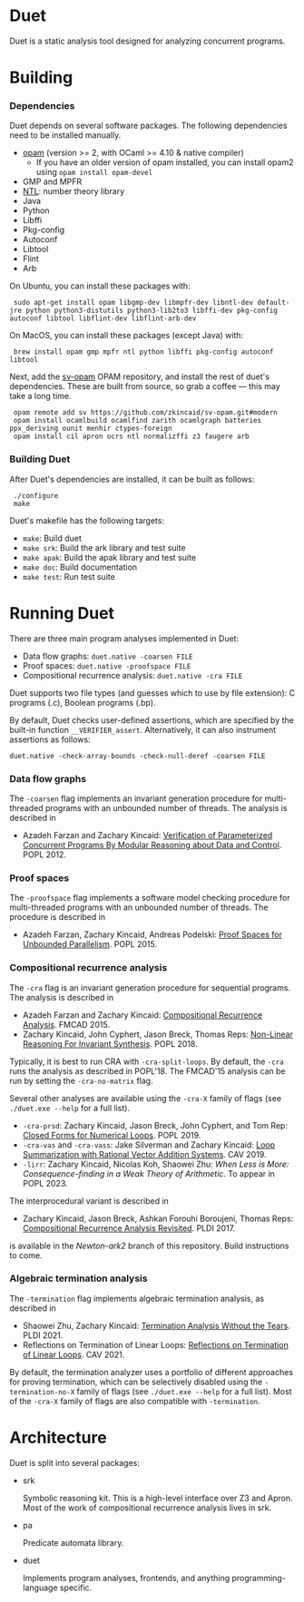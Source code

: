 Duet
====
Duet is a static analysis tool designed for analyzing concurrent programs.

Building
========

### Dependencies

Duet depends on several software packages.  The following dependencies need to be installed manually.

 + [opam](http://opam.ocaml.org) (version >= 2, with OCaml >= 4.10 & native compiler)
   - If you have an older version of opam installed, you can install opam2 using `opam install opam-devel`
 + GMP and MPFR
 + [NTL](http://www.shoup.net/ntl/): number theory library
 + Java
 + Python
 + Libffi
 + Pkg-config
 + Autoconf
 + Libtool
 + Flint
 + Arb

On Ubuntu, you can install these packages with:
```
 sudo apt-get install opam libgmp-dev libmpfr-dev libntl-dev default-jre python python3-distutils python3-lib2to3 libffi-dev pkg-config autoconf libtool libflint-dev libflint-arb-dev
```

On MacOS, you can install these packages (except Java) with:
```
 brew install opam gmp mpfr ntl python libffi pkg-config autoconf libtool
```

Next, add the [sv-opam](https://github.com/zkincaid/sv-opam) OPAM repository, and install the rest of duet's dependencies.  These are built from source, so grab a coffee &mdash; this may take a long time.
```
 opam remote add sv https://github.com/zkincaid/sv-opam.git#modern
 opam install ocamlbuild ocamlfind zarith ocamlgraph batteries ppx_deriving ounit menhir ctypes-foreign
 opam install cil apron ocrs ntl normalizffi z3 faugere arb
```

### Building Duet

After Duet's dependencies are installed, it can be built as follows:
```
 ./configure
 make
```

Duet's makefile has the following targets:
 + `make`: Build duet
 + `make srk`: Build the ark library and test suite
 + `make apak`: Build the apak library and test suite
 + `make doc`: Build documentation
 + `make test`: Run test suite

Running Duet
============

There are three main program analyses implemented in Duet:

* Data flow graphs: `duet.native -coarsen FILE`
* Proof spaces: `duet.native -proofspace FILE`
* Compositional recurrence analysis: `duet.native -cra FILE`

Duet supports two file types (and guesses which to use by file extension): C programs (.c), Boolean programs (.bp).

By default, Duet checks user-defined assertions, which are specified by the built-in function `__VERIFIER_assert`. Alternatively, it can also instrument assertions as follows:

    duet.native -check-array-bounds -check-null-deref -coarsen FILE


### Data flow graphs

The `-coarsen` flag implements an invariant generation procedure for multi-threaded programs with an unbounded number of threads. The analysis is described in
* Azadeh Farzan and Zachary Kincaid: [Verification of Parameterized Concurrent Programs By Modular Reasoning about Data and Control](http://www.cs.princeton.edu/~zkincaid/pub/popl12.pdf).  POPL 2012.

### Proof spaces

The `-proofspace` flag implements a software model checking procedure for multi-threaded programs with an unbounded number of threads.  The procedure is described in
* Azadeh Farzan, Zachary Kincaid, Andreas Podelski: [Proof Spaces for Unbounded Parallelism](http://www.cs.princeton.edu/~zkincaid/pub/popl15.pdf).  POPL 2015.

### Compositional recurrence analysis

The `-cra` flag is an invariant generation procedure for sequential programs.  The analysis is described in
* Azadeh Farzan and Zachary Kincaid: [Compositional Recurrence Analysis](http://www.cs.princeton.edu/~zkincaid/pub/fmcad15.pdf).  FMCAD 2015.
* Zachary Kincaid, John Cyphert, Jason Breck, Thomas Reps: [Non-Linear Reasoning For Invariant Synthesis](http://www.cs.princeton.edu/~zkincaid/pub/popl18a.pdf).  POPL 2018.

Typically, it is best to run CRA with `-cra-split-loops`.  By default, the `-cra` runs the analysis as described in POPL'18.  The FMCAD'15 analysis can be run by setting the `-cra-no-matrix` flag.

Several other analyses are available using the `-cra-X` family of flags (see `./duet.exe --help` for a full list).
* `-cra-prsd`: Zachary Kincaid, Jason Breck, John Cyphert, and Tom Rep: [Closed Forms for Numerical Loops](https://www.cs.princeton.edu/~zkincaid/pub/popl19a.pdf).  POPL 2019.
* `-cra-vas` and `-cra-vass`: Jake Silverman and Zachary Kincaid: [Loop Summarization with Rational Vector Addition Systems](https://www.cs.princeton.edu/~zkincaid/pub/cav19.pdf).  CAV 2019.
* `-lirr`: Zachary Kincaid, Nicolas Koh, Shaowei Zhu: *When Less is More: Consequence-finding in a Weak Theory of Arithmetic*.  To appear in POPL 2023.

The interprocedural variant is described in
* Zachary Kincaid, Jason Breck, Ashkan Forouhi Boroujeni, Thomas Reps:  [Compositional Recurrence Analysis Revisited](http://www.cs.princeton.edu/~zkincaid/pub/pldi17.pdf). PLDI 2017.

is available in the *Newton-ark2* branch of this repository.  Build instructions to come.

### Algebraic termination analysis

The `-termination` flag implements algebraic termination analysis, as described in
* Shaowei Zhu, Zachary Kincaid: [Termination Analysis Without the Tears](https://www.cs.princeton.edu/~zkincaid/pub/pldi21.pdf). PLDI 2021.
* Reflections on Termination of Linear Loops: [Reflections on Termination of Linear Loops](https://www.cs.princeton.edu/~zkincaid/pub/cav21.pdf). CAV 2021.

By default, the termination analyzer uses a portfolio of different approaches
for proving termination, which can be selectively disabled using the
`-termination-no-X` family of flags (see `./duet.exe --help` for a full list).
Most of the `-cra-X` family of flags are also compatible with `-termination`.

Architecture
============
Duet is split into several packages:

* srk 

  Symbolic reasoning kit.  This is a high-level interface over Z3 and Apron.  Most of the work of compositional recurrence analysis lives in srk.

* pa

  Predicate automata library.

* duet

  Implements program analyses, frontends, and anything programming-language specific.

